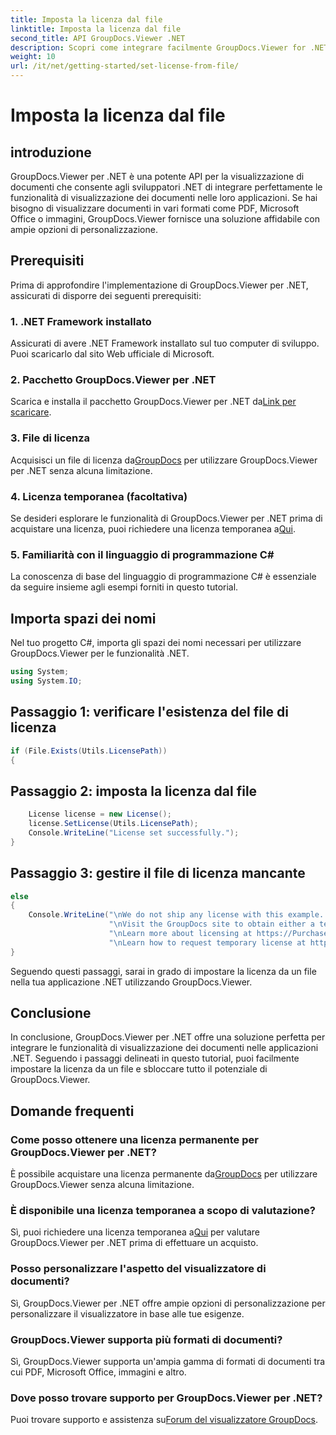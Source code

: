 ```yaml
---
title: Imposta la licenza dal file
linktitle: Imposta la licenza dal file
second_title: API GroupDocs.Viewer .NET
description: Scopri come integrare facilmente GroupDocs.Viewer for .NET nelle tue applicazioni. Imposta la licenza, visualizza documenti e personalizza l'aspetto del visualizzatore.
weight: 10
url: /it/net/getting-started/set-license-from-file/
---
```


# Imposta la licenza dal file

## introduzione
GroupDocs.Viewer per .NET è una potente API per la visualizzazione di documenti che consente agli sviluppatori .NET di integrare perfettamente le funzionalità di visualizzazione dei documenti nelle loro applicazioni. Se hai bisogno di visualizzare documenti in vari formati come PDF, Microsoft Office o immagini, GroupDocs.Viewer fornisce una soluzione affidabile con ampie opzioni di personalizzazione.
## Prerequisiti
Prima di approfondire l'implementazione di GroupDocs.Viewer per .NET, assicurati di disporre dei seguenti prerequisiti:
### 1. .NET Framework installato
Assicurati di avere .NET Framework installato sul tuo computer di sviluppo. Puoi scaricarlo dal sito Web ufficiale di Microsoft.
### 2. Pacchetto GroupDocs.Viewer per .NET
 Scarica e installa il pacchetto GroupDocs.Viewer per .NET da[Link per scaricare](https://releases.groupdocs.com/viewer/net/).
### 3. File di licenza
 Acquisisci un file di licenza da[GroupDocs](https://purchase.groupdocs.com/buy) per utilizzare GroupDocs.Viewer per .NET senza alcuna limitazione.
### 4. Licenza temporanea (facoltativa)
 Se desideri esplorare le funzionalità di GroupDocs.Viewer per .NET prima di acquistare una licenza, puoi richiedere una licenza temporanea a[Qui](https://purchase.groupdocs.com/temporary-license/).
### 5. Familiarità con il linguaggio di programmazione C#
La conoscenza di base del linguaggio di programmazione C# è essenziale da seguire insieme agli esempi forniti in questo tutorial.

## Importa spazi dei nomi
Nel tuo progetto C#, importa gli spazi dei nomi necessari per utilizzare GroupDocs.Viewer per le funzionalità .NET.

```csharp
using System;
using System.IO;
```

## Passaggio 1: verificare l'esistenza del file di licenza
```csharp
if (File.Exists(Utils.LicensePath))
{
```
## Passaggio 2: imposta la licenza dal file
```csharp
    License license = new License();
    license.SetLicense(Utils.LicensePath);
    Console.WriteLine("License set successfully.");
}
```
## Passaggio 3: gestire il file di licenza mancante
```csharp
else
{
    Console.WriteLine("\nWe do not ship any license with this example. " +
                      "\nVisit the GroupDocs site to obtain either a temporary or permanent license. " +
                      "\nLearn more about licensing at https://Purchase.groupdocs.com/faqs/licensing. "+
                      "\nLearn how to request temporary license at https://Purchase.groupdocs.com/temporary-license.");
}
```
Seguendo questi passaggi, sarai in grado di impostare la licenza da un file nella tua applicazione .NET utilizzando GroupDocs.Viewer.

## Conclusione
In conclusione, GroupDocs.Viewer per .NET offre una soluzione perfetta per integrare le funzionalità di visualizzazione dei documenti nelle applicazioni .NET. Seguendo i passaggi delineati in questo tutorial, puoi facilmente impostare la licenza da un file e sbloccare tutto il potenziale di GroupDocs.Viewer.
## Domande frequenti
### Come posso ottenere una licenza permanente per GroupDocs.Viewer per .NET?
 È possibile acquistare una licenza permanente da[GroupDocs](https://purchase.groupdocs.com/buy) per utilizzare GroupDocs.Viewer senza alcuna limitazione.
### È disponibile una licenza temporanea a scopo di valutazione?
 Sì, puoi richiedere una licenza temporanea a[Qui](https://purchase.groupdocs.com/temporary-license/) per valutare GroupDocs.Viewer per .NET prima di effettuare un acquisto.
### Posso personalizzare l'aspetto del visualizzatore di documenti?
Sì, GroupDocs.Viewer per .NET offre ampie opzioni di personalizzazione per personalizzare il visualizzatore in base alle tue esigenze.
### GroupDocs.Viewer supporta più formati di documenti?
Sì, GroupDocs.Viewer supporta un'ampia gamma di formati di documenti tra cui PDF, Microsoft Office, immagini e altro.
### Dove posso trovare supporto per GroupDocs.Viewer per .NET?
 Puoi trovare supporto e assistenza su[Forum del visualizzatore GroupDocs](https://forum.groupdocs.com/c/viewer/9).